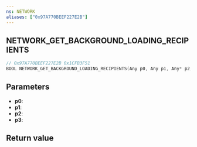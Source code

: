 ```yaml
---
ns: NETWORK
aliases: ["0x97A770BEEF227E2B"]
---
```

## NETWORK_GET_BACKGROUND_LOADING_RECIPIENTS

```c
// 0x97A770BEEF227E2B 0x1CFB3F51
BOOL NETWORK_GET_BACKGROUND_LOADING_RECIPIENTS(Any p0, Any p1, Any* p2, Any* p3);
```


## Parameters
* **p0**: 
* **p1**: 
* **p2**: 
* **p3**: 

## Return value
